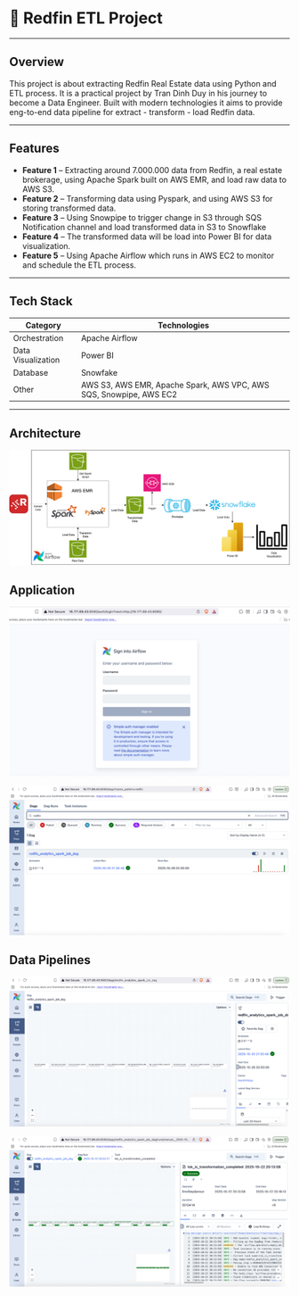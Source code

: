 # 🚀 Redfin ETL Project

---

## Overview

This project is about extracting Redfin Real Estate data using Python and ETL process. It is a practical project by Tran Dinh Duy in his journey to become a Data Engineer.
Built with modern technologies it aims to provide eng-to-end data pipeline for extract - transform - load Redfin data.

---

## Features

- **Feature 1** – Extracting around 7.000.000 data from Redfin, a real estate brokerage, using Apache Spark built on AWS EMR, and load raw data to AWS S3.
- **Feature 2** – Transforming data using Pyspark, and using AWS S3 for storing transformed data.
- **Feature 3** – Using Snowpipe to trigger change in S3 through SQS Notification channel and load transformed data in S3 to Snowflake
- **Feature 4** – The transformed data will be load into Power BI for data visualization.
- **Feature 5** – Using Apache Airflow which runs in AWS EC2 to monitor and schedule the ETL process. 

---

## Tech Stack

| Category | Technologies |
|-----------|---------------|
| Orchestration | Apache Airflow |
| Data Visualization | Power BI |
| Database | Snowfake |
| Other | AWS S3, AWS EMR, Apache Spark, AWS VPC, AWS SQS, Snowpipe, AWS EC2 |

---

## Architecture

![Architecture](./assets/Redfin_ETL_Project.drawio.png)

## Application

![Login Page](./assets/Login_Page.png)

![Airflow Home Page](./assets/Home_Page.png)

## Data Pipelines

![List Alll Pipelines](./assets/List_Pipelines.png)

![Pipelines After Run](./assets/Pipelines_After_Run.png)
